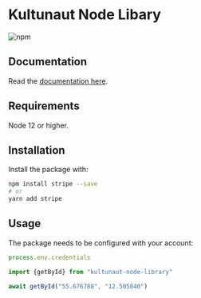 # Kultunaut Node Libary 


![npm](https://img.shields.io/npm/v/kultunaut-node-library)

## Documentation

Read the [documentation here](https://gogoo-org.github.io/Kultunaut-Node-Library/).


## Requirements

Node 12 or higher.

## Installation

Install the package with:

```sh
npm install stripe --save
# or
yarn add stripe
```

## Usage

The package needs to be configured with your account:

<!-- prettier-ignore -->
```js
process.env.credentials
```

<!-- prettier-ignore -->
```js
import {getById} from "kultunaut-node-library"

await getById("55.676788", "12.505840")
```

